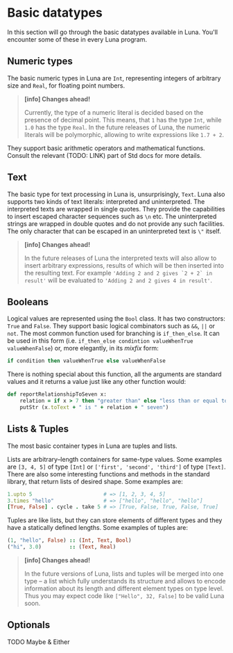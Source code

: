 Basic datatypes
===============

In this section will go through the basic datatypes available in Luna. You'll encounter some of these in every Luna program.

Numeric types
-------------

The basic numeric types in Luna are `Int`, representing integers of arbitrary size and `Real`, for floating point numbers.

> **[info] Changes ahead!**
>
> Currently, the type of a numeric literal is decided based on the presence of decimal point. This means, that `1` has the type `Int`, while `1.0` has the type `Real`. In the future releases of Luna, the numeric literals will be polymorphic, allowing to write expressions like `1.7 + 2`.

They support basic arithmetic operators and mathematical functions. Consult the relevant (TODO: LINK) part of Std docs for more details.

Text
----

The basic type for text processing in Luna is, unsurprisingly, `Text`. Luna also supports two kinds of text literals: interpreted and uninterpreted. The interpreted texts are wrapped in single quotes. They provide the capabilities to insert escaped character sequences such as `\n` etc. The uninterpreted strings are wrapped in double quotes and do not provide any such facilities. The only character that can be escaped in an uninterpreted text is `\"` itself.

> **[info] Changes ahead!**
>
> In the future releases of Luna the interpreted texts will also allow to insert arbitrary expressions, results of which will be then inserted into the resulting text. For example ``'Adding 2 and 2 gives `2 + 2` in result'`` will be evaluated to `'Adding 2 and 2 gives 4 in result'`.


Booleans
--------
Logical values are represented using the `Bool` class. It has two constructors: `True` and `False`. They support basic logical combinators such as `&&`, `||` or `not`. The most common function used for branching is `if_then_else`. It can be used in this form (i.e. `if_then_else condintion valueWhenTrue valueWhenFalse`) or, more elegantly, in its _mixfix_ form:

```ruby
if condition then valueWhenTrue else valueWhenFalse
```

There is nothing special about this function, all the arguments are standard values and it returns a value just like any other function would:

```ruby
def reportRelationshipToSeven x:
    relation = if x > 7 then "greater than" else "less than or equal to"
    putStr (x.toText + " is " + relation + " seven")
```



Lists & Tuples
--------------

The most basic container types in Luna are tuples and lists.

Lists are arbitrary–length containers for same-type values. Some examples are `[3, 4, 5]` of type `[Int]` or `['first', 'second', 'third']` of type ``[Text]``. There are also some interesting functions and methods in the standard library, that return lists of desired shape. Some examples are:

```ruby
1.upto 5                       # => [1, 2, 3, 4, 5]
3.times "hello"                # => ["hello", "hello", "hello"]
[True, False] . cycle . take 5 # => [True, False, True, False, True]
```

Tuples are like lists, but they can store elements of different types and they have a statically defined lengths. Some examples of tuples are:

```ruby
(1, "hello", False) :: (Int, Text, Bool)
("hi", 3.0)         :: (Text, Real)
```

> **[info] Changes ahead!**
>
> In the future versions of Luna, lists and tuples will be merged into one type – a list which fully understands its structure and allows to encode information about its length and different element types on type level. Thus you may expect code like ``["Hello", 32, False]`` to be valid Luna soon.


Optionals
---------

TODO Maybe & Either
